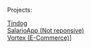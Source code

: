 Projects:

[Tindog](https://wdewonka.github.io/Tindog/)
<br>
[SalarioApp (Not reponsive)](https://wdewonka.github.io/SalarioApp/)
<br>
[Vortex (E-Commerce)](https://wdewonka.github.io/Vortex(E-Commerce))]
